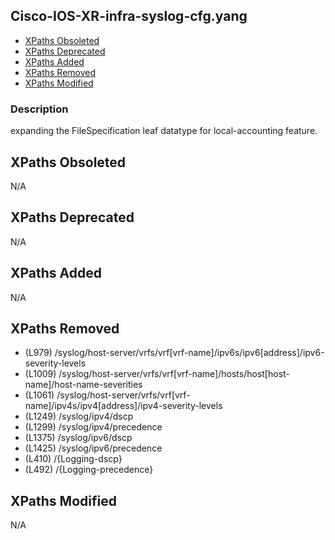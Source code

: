 ## Cisco-IOS-XR-infra-syslog-cfg.yang

- [XPaths Obsoleted](#xpaths-obsoleted)
- [XPaths Deprecated](#xpaths-deprecated)
- [XPaths Added](#xpaths-added)
- [XPaths Removed](#xpaths-removed)
- [XPaths Modified](#xpaths-modified)

### Description

expanding the FileSpecification leaf datatype for local-accounting feature.

## XPaths Obsoleted

N/A

## XPaths Deprecated

N/A

## XPaths Added

N/A

## XPaths Removed

- (L979)	/syslog/host-server/vrfs/vrf[vrf-name]/ipv6s/ipv6[address]/ipv6-severity-levels
- (L1009)	/syslog/host-server/vrfs/vrf[vrf-name]/hosts/host[host-name]/host-name-severities
- (L1061)	/syslog/host-server/vrfs/vrf[vrf-name]/ipv4s/ipv4[address]/ipv4-severity-levels
- (L1249)	/syslog/ipv4/dscp
- (L1299)	/syslog/ipv4/precedence
- (L1375)	/syslog/ipv6/dscp
- (L1425)	/syslog/ipv6/precedence
- (L410)	/{Logging-dscp}
- (L492)	/{Logging-precedence}

## XPaths Modified

N/A

